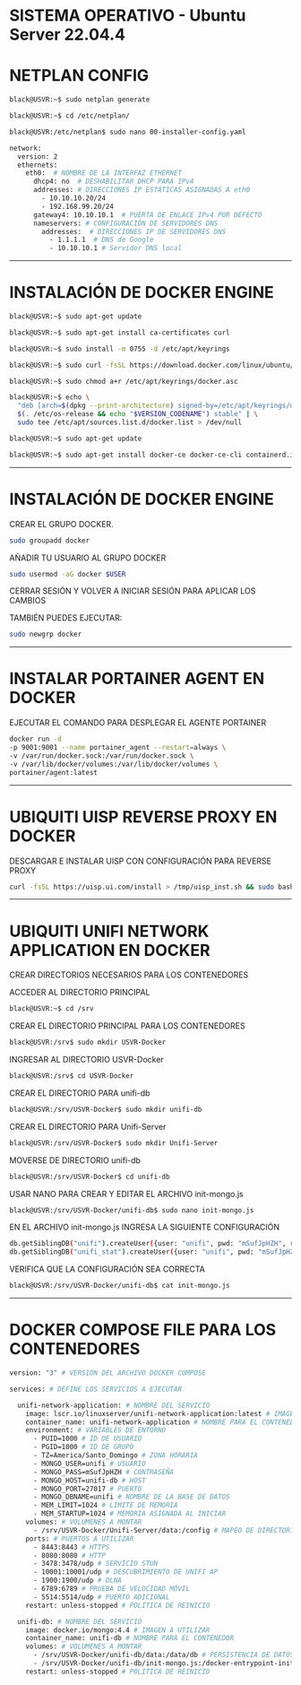 # SISTEMA OPERATIVO - Ubuntu Server 22.04.4
# NETPLAN CONFIG
```bash
black@USVR:~$ sudo netplan generate

black@USVR:~$ cd /etc/netplan/

black@USVR:/etc/netplan$ sudo nano 00-installer-config.yaml

network:
  version: 2
  ethernets:
    eth0:  # NOMBRE DE LA INTERFAZ ETHERNET
      dhcp4: no  # DESHABILITAR DHCP PARA IPv4
      addresses: # DIRECCIONES IP ESTÁTICAS ASIGNADAS A eth0
        - 10.10.10.20/24
        - 192.168.99.20/24
      gateway4: 10.10.10.1  # PUERTA DE ENLACE IPv4 POR DEFECTO
      nameservers: # CONFIGURACIÓN DE SERVIDORES DNS
        addresses:  # DIRECCIONES IP DE SERVIDORES DNS
          - 1.1.1.1  # DNS de Google
          - 10.10.10.1 # Servidor DNS local
```
---
# INSTALACIÓN DE DOCKER ENGINE
```bash
black@USVR:~$ sudo apt-get update

black@USVR:~$ sudo apt-get install ca-certificates curl

black@USVR:~$ sudo install -m 0755 -d /etc/apt/keyrings

black@USVR:~$ sudo curl -fsSL https://download.docker.com/linux/ubuntu/gpg -o /etc/apt/keyrings/docker.asc

black@USVR:~$ sudo chmod a+r /etc/apt/keyrings/docker.asc

black@USVR:~$ echo \
  "deb [arch=$(dpkg --print-architecture) signed-by=/etc/apt/keyrings/docker.asc] https://download.docker.com/linux/ubuntu \
  $(. /etc/os-release && echo "$VERSION_CODENAME") stable" | \
  sudo tee /etc/apt/sources.list.d/docker.list > /dev/null

black@USVR:~$ sudo apt-get update

black@USVR:~$ sudo apt-get install docker-ce docker-ce-cli containerd.io docker-buildx-plugin
```
---
# INSTALACIÓN DE DOCKER ENGINE
CREAR EL GRUPO DOCKER.
```bash
sudo groupadd docker
```
AÑADIR TU USUARIO AL GRUPO DOCKER
```bash
sudo usermod -aG docker $USER
```
CERRAR SESIÓN Y VOLVER A INICIAR SESIÓN PARA APLICAR LOS CAMBIOS

TAMBIÉN PUEDES EJECUTAR:
```bash
sudo newgrp docker
```
---
# INSTALAR PORTAINER AGENT EN DOCKER
EJECUTAR EL COMANDO PARA DESPLEGAR EL AGENTE PORTAINER
```bash
docker run -d 
-p 9001:9001 --name portainer_agent --restart=always \
-v /var/run/docker.sock:/var/run/docker.sock \
-v /var/lib/docker/volumes:/var/lib/docker/volumes \
portainer/agent:latest
```
---
# UBIQUITI UISP REVERSE PROXY EN DOCKER
DESCARGAR E INSTALAR UISP CON CONFIGURACIÓN PARA REVERSE PROXY
```bash
curl -fsSL https://uisp.ui.com/install > /tmp/uisp_inst.sh && sudo bash /tmp/uisp_inst.sh --public-https-port 443 --http-port 7080 --https-port 7443
```
---
# UBIQUITI UNIFI NETWORK APPLICATION EN DOCKER
CREAR DIRECTORIOS NECESARIOS PARA LOS CONTENEDORES

ACCEDER AL DIRECTORIO PRINCIPAL
```bash
black@USVR:~$ cd /srv
```
CREAR EL DIRECTORIO PRINCIPAL PARA LOS CONTENEDORES
```bash
black@USVR:/srv$ sudo mkdir USVR-Docker
```
INGRESAR AL DIRECTORIO USVR-Docker
```bash
black@USVR:/srv$ cd USVR-Docker
```
CREAR EL DIRECTORIO PARA unifi-db
```bash
black@USVR:/srv/USVR-Docker$ sudo mkdir unifi-db
```
CREAR EL DIRECTORIO PARA Unifi-Server
```bash
black@USVR:/srv/USVR-Docker$ sudo mkdir Unifi-Server
```
MOVERSE DE DIRECTORIO unifi-db
```bash
black@USVR:/srv/USVR-Docker$ cd unifi-db
```
USAR NANO PARA CREAR Y EDITAR EL ARCHIVO init-mongo.js
```bash
black@USVR:/srv/USVR-Docker/unifi-db$ sudo nano init-mongo.js
```
EN EL ARCHIVO init-mongo.js INGRESA LA SIGUIENTE CONFIGURACIÓN
```bash
db.getSiblingDB("unifi").createUser({user: "unifi", pwd: "mSufJpHZH", roles: [{role: "dbOwner", db: "unifi"}]});
db.getSiblingDB("unifi_stat").createUser({user: "unifi", pwd: "mSufJpHZH", roles: [{role: "dbOwner", db: "unifi_stat"}]});
```
VERIFICA QUE LA CONFIGURACIÓN SEA CORRECTA
```bash
black@USVR:/srv/USVR-Docker/unifi-db$ cat init-mongo.js
```
---
# DOCKER COMPOSE FILE PARA LOS CONTENEDORES
```bash
version: "3" # VERSIÓN DEL ARCHIVO DOCKER COMPOSE

services: # DEFINE LOS SERVICIOS A EJECUTAR

  unifi-network-application: # NOMBRE DEL SERVICIO
    image: lscr.io/linuxserver/unifi-network-application:latest # IMAGEN A UTILIZAR
    container_name: unifi-network-application # NOMBRE PARA EL CONTENEDOR
    environment: # VARIABLES DE ENTORNO
      - PUID=1000 # ID DE USUARIO
      - PGID=1000 # ID DE GRUPO
      - TZ=America/Santo_Domingo # ZONA HORARIA
      - MONGO_USER=unifi # USUARIO
      - MONGO_PASS=mSufJpHZH # CONTRASEÑA
      - MONGO_HOST=unifi-db # HOST
      - MONGO_PORT=27017 # PUERTO
      - MONGO_DBNAME=unifi # NOMBRE DE LA BASE DE DATOS
      - MEM_LIMIT=1024 # LIMITE DE MEMORIA
      - MEM_STARTUP=1024 # MEMORIA ASIGNADA AL INICIAR
    volumes: # VOLUMENES A MONTAR
      - /srv/USVR-Docker/Unifi-Server/data:/config # MAPEO DE DIRECTORIO DEL HOST AL CONTENEDOR
    ports: # PUERTOS A UTILIZAR
      - 8443:8443 # HTTPS
      - 8080:8080 # HTTP
      - 3478:3478/udp # SERVICIO STUN
      - 10001:10001/udp # DESCUBRIMIENTO DE UNIFI AP
      - 1900:1900/udp # DLNA
      - 6789:6789 # PRUEBA DE VELOCIDAD MÓVIL
      - 5514:5514/udp # PUERTO ADICIONAL
    restart: unless-stopped # POLÍTICA DE REINICIO

  unifi-db: # NOMBRE DEL SERVICIO
    image: docker.io/mongo:4.4 # IMAGEN A UTILIZAR
    container_name: unifi-db # NOMBRE PARA EL CONTENEDOR
    volumes: # VOLUMENES A MONTAR
      - /srv/USVR-Docker/unifi-db/data:/data/db # PERSISTENCIA DE DATOS
      - /srv/USVR-Docker/unifi-db/init-mongo.js:/docker-entrypoint-initdb.d/init-mongo.js:ro # INICIALIZACIÓN
    restart: unless-stopped # POLITICA DE REINICIO
```
